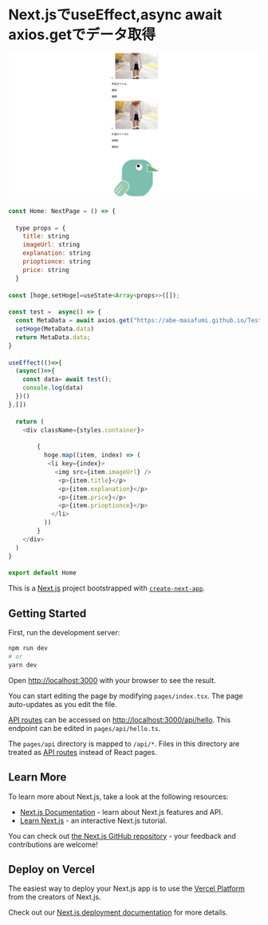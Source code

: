 # Next.jsでuseEffect,async await axios.getでデータ取得
<img src="home.png">


```js
const Home: NextPage = () => {

  type props = {
    title: string
    imageUrl: string
    explanation: string
    prioptionce: string
    price: string
  }

const [hoge,setHoge]=useState<Array<props>>([]);

const test =  async() => {
  const MetaData = await axios.get("https://abe-masafumi.github.io/TestMetaData/MetaData.json");
  setHoge(MetaData.data)
  return MetaData.data;
} 

useEffect(()=>{
  (async()=>{
    const data= await test();
    console.log(data)
  })()
},[])

  return (
    <div className={styles.container}>

        {
          hoge.map((item, index) => (
           <li key={index}>
             <img src={item.imageUrl} />
              <p>{item.title}</p>
              <p>{item.explanation}</p>
              <p>{item.price}</p>
              <p>{item.prioptionce}</p>
            </li>
          ))
        }
    </div>
  )
}

export default Home
```



This is a [Next.js](https://nextjs.org/) project bootstrapped with [`create-next-app`](https://github.com/vercel/next.js/tree/canary/packages/create-next-app).

## Getting Started

First, run the development server:

```bash
npm run dev
# or
yarn dev
```

Open [http://localhost:3000](http://localhost:3000) with your browser to see the result.

You can start editing the page by modifying `pages/index.tsx`. The page auto-updates as you edit the file.

[API routes](https://nextjs.org/docs/api-routes/introduction) can be accessed on [http://localhost:3000/api/hello](http://localhost:3000/api/hello). This endpoint can be edited in `pages/api/hello.ts`.

The `pages/api` directory is mapped to `/api/*`. Files in this directory are treated as [API routes](https://nextjs.org/docs/api-routes/introduction) instead of React pages.

## Learn More

To learn more about Next.js, take a look at the following resources:

- [Next.js Documentation](https://nextjs.org/docs) - learn about Next.js features and API.
- [Learn Next.js](https://nextjs.org/learn) - an interactive Next.js tutorial.

You can check out [the Next.js GitHub repository](https://github.com/vercel/next.js/) - your feedback and contributions are welcome!

## Deploy on Vercel

The easiest way to deploy your Next.js app is to use the [Vercel Platform](https://vercel.com/new?utm_medium=default-template&filter=next.js&utm_source=create-next-app&utm_campaign=create-next-app-readme) from the creators of Next.js.

Check out our [Next.js deployment documentation](https://nextjs.org/docs/deployment) for more details.
